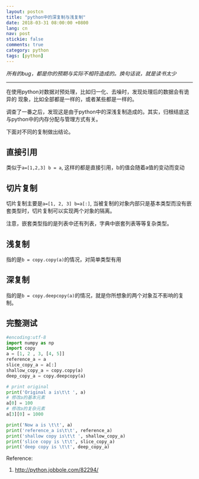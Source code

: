 ```yaml
---
layout: postcn
title: "python中的深复制与浅复制"
date: 2018-03-31 08:00:00 +0800
lang: cn
nav: post
stickie: false
comments: true
category: python
tags: [python]
---
```


*所有的bug，都是你的预期与实际不相符造成的。换句话说，就是读书太少*

***

在使用python对数据对预处理，比如归一化、去噪时，发现处理后的数据会有诡异的
现象，比如全部都是一样的，或者某些都是一样的。

调查了一番之后，发现这是由于python中的深浅复制造成的。其实，归根结底这与python中的内存分配与管理方式有关。

下面对不同的复制做出结论。

## 直接引用
类似于`a=[1,2,3] b = a`, 这样的都是直接引用，b的值会随着a值的变动而变动

## 切片复制
切片复制主要是`a=[1, 2, 3] b=a[:]`, 当被复制的对象内部只是基本类型而没有嵌套类型时，切片复制可以实现两个对象的隔离。

注意，嵌套类型指的是列表中还有列表，字典中嵌套列表等等复杂类型。

## 浅复制
指的是`b = copy.copy(a)`的情况，对简单类型有用

## 深复制
指的是`b = copy.deepcopy(a)`的情况，就是你所想象的两个对象互不影响的复制。

## 完整测试
```python
#encoding:utf-8
import numpy as np 
import copy
a = [1, 2 , 3, [4, 5]]
reference_a = a 
slice_copy_a = a[:]
shallow_copy_a = copy.copy(a)
deep_copy_a = copy.deepcopy(a)

# print original
print('Original a is\t\t ', a)
# 修改a的基本元素
a[0] = 100
# 修改a的复杂元素
a[3][0] = 1000

print('Now a is \t\t', a)
print('reference_a is\t\t', reference_a)
print('shallow copy is\t\t ', shallow_copy_a)
print('slice copy is \t\t', slice_copy_a)
print('deep copy is \t\t', deep_copy_a)
```

Reference:
1. http://python.jobbole.com/82294/